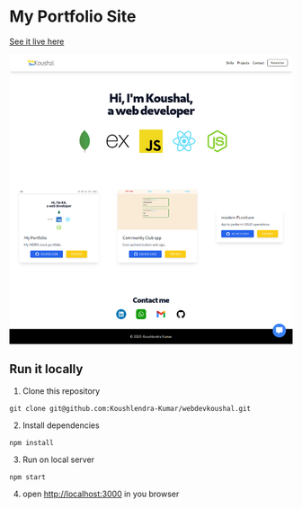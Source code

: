 # My Portfolio Site
[See it live here](https://webdevkoushal.vercel.app/)

<p align="center">
    <img src='./public/screenshot.png' alt='Web page preview' width='600' />
</p>


## Run it locally

1. Clone this repository
```
git clone git@github.com:Koushlendra-Kumar/webdevkoushal.git
```
2. Install dependencies 
```
npm install
```
3. Run on local server
```
npm start
```
4. open [http://localhost:3000](http://localhost:3000) in you browser
